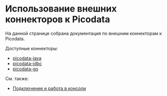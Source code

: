 # Использование внешних коннекторов к Picodata

На данной странице собрана документация по внешним коннекторам к Picodata.

Доступные коннекторы:

- [picodata-java](tutorial/connectors/java.md)
- [picodata-jdbc](tutorial/connectors/jdbc.md)
- [picodata-go](tutorial/connectors/go.md)

См. также:

- [Подключение и работа в консоли](tutorial/connecting.md)
